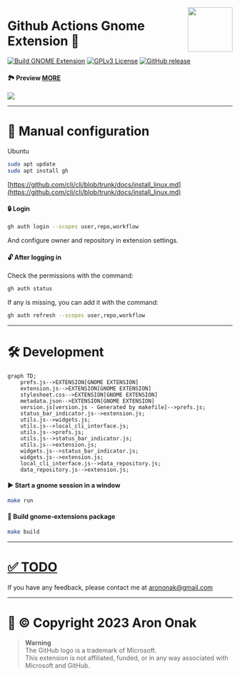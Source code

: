 [<img src="https://github.com/arononak/github-actions-gnome-extension/blob/12c985b40d027f1f455199bb3c134bf209008de5/get-it.png" height="100" align="right">](https://extensions.gnome.org/extension/5973/github-actions/)

# Github Actions Gnome Extension 🧩

[![Build GNOME Extension](https://github.com/arononak/github-actions-gnome-extension/actions/workflows/main.yml/badge.svg)](https://github.com/arononak/github-actions-gnome-extension/actions/workflows/main.yml)
[![GPLv3 License](https://img.shields.io/badge/License-GPL%20v3-yellow.svg)](https://opensource.org/licenses/)
[![GitHub release](https://img.shields.io/github/v/release/arononak/github-actions-gnome-extension)](https://github.com/arononak/github-actions-gnome-extension/releases/latest)

#### 🏞 Preview [MORE](./docs/SCREENSHOTS.md)

![](https://github.com/arononak/github-actions-gnome-extension/blob/main/docs/preview3.png?raw=true)

---

# 🔨 Manual configuration

Ubuntu
```bash
sudo apt update
sudo apt install gh
```
[https://github.com/cli/cli/blob/trunk/docs/install_linux.md](https://github.com/cli/cli/blob/trunk/docs/install_linux.md)

#### 🔒 Login

```bash
gh auth login --scopes user,repo,workflow
```
And configure owner and repository in extension settings.

#### 🔓 After logging in

Check the permissions with the command:
```bash
gh auth status
```

If any is missing, you can add it with the command:
```bash
gh auth refresh --scopes user,repo,workflow
```

---

# 🛠 Development

```mermaid
graph TD;
    prefs.js-->EXTENSION[GNOME EXTENSION]
    extension.js-->EXTENSION[GNOME EXTENSION]
    stylesheet.css-->EXTENSION[GNOME EXTENSION]
    metadata.json-->EXTENSION[GNOME EXTENSION]
    version.js[version.js - Generated by makefile]-->prefs.js;
    status_bar_indicator.js-->extension.js;
    utils.js-->widgets.js;
    utils.js-->local_cli_interface.js;
    utils.js-->prefs.js;
    utils.js-->status_bar_indicator.js;
    utils.js-->extension.js;
    widgets.js-->status_bar_indicator.js;
    widgets.js-->extension.js;
    local_cli_interface.js-->data_repository.js;
    data_repository.js-->extension.js;
```

#### ▶️ Start a gnome session in a window
```bash
make run
```

#### 🔨 Build gnome-extensions package

```bash
make build
```

---

# [✅️ TODO](./docs/TODO.md)

If you have any feedback, please contact me at arononak@gmail.com

---

# 📝 © Copyright 2023 Aron Onak

> **Warning**<br>
> The GitHub logo is a trademark of Microsoft.<br>
> This extension is not affiliated, funded, or in any way associated with Microsoft and GitHub.
